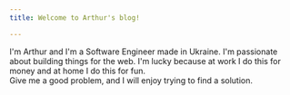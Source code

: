 ```yaml
---
title: Welcome to Arthur's blog!

---
```


I'm Arthur and I'm a Software Engineer made in Ukraine. I'm passionate about building things for the web. 
I'm lucky because at work I do this for money and at home I do this for fun.
<br>Give me a good problem, and I will enjoy trying to find a solution.
